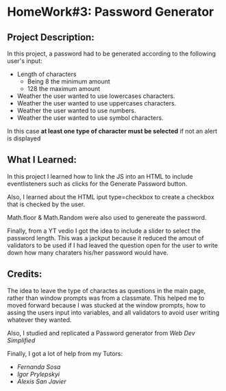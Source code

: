 # HomeWork#3: Password Generator

## Project Description:
In this project, a password had to be generated according to the following user's input:
- Length of characters
    - Being 8 the minimum amount
    - 128 the maximum amount
- Weather the user wanted to use lowercases characters.
- Weather the user wanted to use uppercases characters.
- Weather the user wanted to use numbers.
- Weather the user wanted to use symbol characters.

In this case **at least one type of character must be selected** if not an alert is displayed

## What I Learned:
In this project I learned how to link the JS into an HTML to include eventlisteners such as clicks for the Generate Password button.

Also, I learned about the HTML iput type=checkbox to create a checkbox that is checked by the user.

Math.floor & Math.Random were also used to genereate the password.

Finally, from a YT vedio I got the idea to include a slider to select the password length.
This was a jackput because it reduced the amout of validators to be used if I had leaved the question open for the user to write down how many charaters his/her password would have.

## Credits:
The idea to leave the type of charactes as questions in the main page, rather than window prompts was from a classmate. This helped me to moved forward because I was stucked at the window prompts, how to assing the users input into variables, and all validators to avoid user writing whatever they wanted.

Also, I studied and replicated a Password generator from <cite>Web Dev Simplified</cite>

Finally, I got a lot of help from my Tutors:
- <cite>Fernanda Sosa</cite>
- <cite>Igor Prylepskyi</cite>
- <cite>Alexis San Javier</cite>

